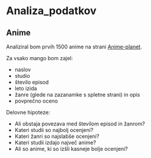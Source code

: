 # Analiza_podatkov
## Anime

Analiziral bom prvih 1500 anime na strani
[Anime-planet](https://www.anime-planet.com/anime/all).

Za vsako mango bom zajel:
* naslov
* studio
* število episod
* leto izida
* žanre (glede na zazanamke s spletne strani) in opis
* povprečno oceno

Delovne hipoteze:
* Ali obstaja povezava med številom episod in žanrom?
* Kateri studii so najbolj ocenjeni?
* Kateri žanri so najslabše ocenjeni?
* Kateri studii izdajo največ anime?
* Ali so anime, ki so izšli kasneje bolje ocenjeni?
